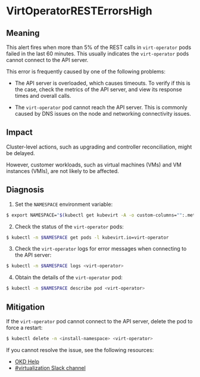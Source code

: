 # VirtOperatorRESTErrorsHigh
<!-- Edited by Jiří Herrmann, 8 Nov 2022 -->

## Meaning

This alert fires when more than 5% of the REST calls in `virt-operator` pods failed in the last 60 minutes. This usually indicates the `virt-operator` pods cannot connect to the API server.

This error is frequently caused by one of the following problems:

- The API server is overloaded, which causes timeouts. To verify if this is the case, check the metrics of the API server, and view its response times and overall calls.

- The `virt-operator` pod cannot reach the API server. This is commonly caused by DNS issues on the node and networking connectivity issues.

## Impact

Cluster-level actions, such as upgrading and controller reconciliation, might be delayed. 

However, customer workloads, such as virtual machines (VMs) and VM instances (VMIs), are not likely to be affected.

## Diagnosis

1. Set the `NAMESPACE` environment variable:
```bash
$ export NAMESPACE="$(kubectl get kubevirt -A -o custom-columns="":.metadata.namespace)"
```

2. Check the status of the `virt-operator` pods:
```bash
$ kubectl -n $NAMESPACE get pods -l kubevirt.io=virt-operator
```

3. Check the `virt-operator` logs for error messages when connecting to the API server:
```bash
$ kubectl -n $NAMESPACE logs <virt-operator>
```

4. Obtain the details of the `virt-operator` pod:    
```bash
$ kubectl -n $NAMESPACE describe pod <virt-operator>
```

## Mitigation

If the `virt-operator` pod cannot connect to the API server, delete the pod to force a restart:
```bash
$ kubectl delete -n <install-namespace> <virt-operator>
```

<!--DS: If you cannot resolve the issue, log in to the link:https://access.redhat.com[Customer Portal] and open a support case, attaching the artifacts gathered during the Diagnosis procedure.-->
<!--USstart-->
If you cannot resolve the issue, see the following resources:

- [OKD Help](https://www.okd.io/help/)
- [#virtualization Slack channel](https://kubernetes.slack.com/channels/virtualization)
<!--USend-->